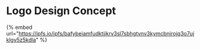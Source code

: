 # Logo Design Concept

{% embed url="https://ipfs.io/ipfs/bafybeiamfudktjjkrv3sl7sbhgtvnv3kymcbnirojq3o7ujklgv5z5kdla" %}
